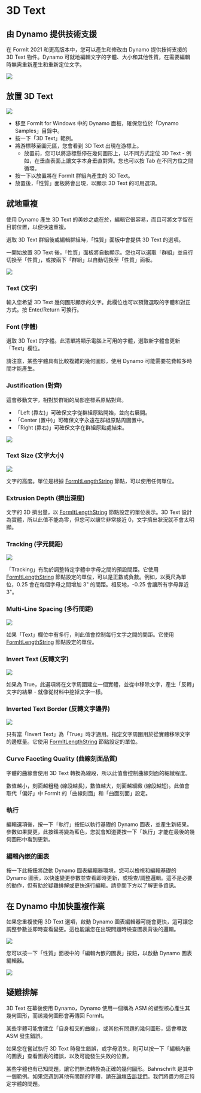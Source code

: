 # 3D Text

## 由 Dynamo 提供技術支援

在 FormIt 2021 和更高版本中，您可以產生和修改由 Dynamo 提供技術支援的 3D Text 物件。Dynamo 可就地編輯文字的字體、大小和其他性質，在需要編輯時無需重新產生和重新定位文字。

![](<../.gitbook/assets/3d-text (1).gif>)

## 放置 3D Text

![](../.gitbook/assets/3d-text-placement.gif)

* 移至 FormIt for Windows 中的 Dynamo 面板，確保您位於「Dynamo Samples」目錄中。
* 按一下「3D Text」範例。
* 將游標移至圖元區，您會看到 3D Text 出現在游標上。
   * 放置前，您可以將游標懸停在幾何圖形上，以不同方式定位 3D Text - 例如，在垂直表面上讓文字本身垂直對齊。您也可以按 Tab 在不同方位之間循環。
* 按一下以放置將在 FormIt 群組內產生的 3D Text。
* 放置後，「性質」面板將會出現，以顯示 3D Text 的可用選項。

## 就地重複

使用 Dynamo 產生 3D Text 的美妙之處在於，編輯它很容易，而且可將文字留在目前位置，以便快速重複。

選取 3D Text 群組後或編輯群組時，「性質」面板中會提供 3D Text 的選項。

一開始放置 3D Text 後，「性質」面板將自動顯示。您也可以選取「群組」並自行切換至「性質」，或按兩下「群組」以自動切換至「性質」面板。

![](<../.gitbook/assets/3d-text-options (2).png>)

### Text \(文字\)

輸入您希望 3D Text 幾何圖形顯示的文字。此欄位也可以預覽選取的字體和對正方式。按 Enter/Return 可換行。

### Font (字體)

選取 3D Text 的字體。此清單將顯示電腦上可用的字體，選取新字體會更新「Text」欄位。

請注意，某些字體具有比較複雜的幾何圖形，使用 Dynamo 可能需要花費較多時間才能產生。

### Justification (對齊)

這會移動文字，相對於群組的局部座標系原點對齊。

* 「Left (靠左)」可確保文字從群組原點開始，並向右展開。
* 「Center (置中)」可確保文字永遠在群組原點周圍置中。
* 「Right (靠右)」可確保文字在群組原點處結束。

![](../.gitbook/assets/3d-text-justification-combined.png)

### Text Size (文字大小)

![](../.gitbook/assets/3d-text-text-size.png)

文字的高度。單位是根據 [FormItLengthString](https://formit.autodesk.com/page/formit-dynamo/#dynamo-formit-nodes) 節點，可以使用任何單位。

### Extrusion Depth (擠出深度)

文字的 3D 擠出量，以 [FormItLengthString](https://formit.autodesk.com/page/formit-dynamo/#dynamo-formit-nodes) 節點設定的單位表示。3D Text 設計為實體，所以此值不能為零，但您可以讓它非常接近 0，文字擠出狀況就不會太明顯。

### Tracking (字元間距)

![](../.gitbook/assets/3d-text-tracking.png)

「Tracking」有助於調整特定字體中字母之間的預設間距。它使用 [FormItLengthString](https://formit.autodesk.com/page/formit-dynamo/#dynamo-formit-nodes) 節點設定的單位，可以是正數或負數。例如，以英尺為單位，0.25 會在每個字母之間增加 3" 的間距。相反地，-0.25 會讓所有字母靠近 3"。

### Multi-Line Spacing (多行間距)

![](../.gitbook/assets/3d-text-multi-line.png)

如果「Text」欄位中有多行，則此值會控制每行文字之間的間距。它使用 [FormItLengthString](https://formit.autodesk.com/page/formit-dynamo/#dynamo-formit-nodes) 節點設定的單位。

### Invert Text (反轉文字)

![](../.gitbook/assets/3d-text-inverted.png)

如果為 True，此選項將在文字周圍建立一個實體，並從中移除文字，產生「反轉」文字的結果 - 就像從材料中挖掉文字一樣。

### Inverted Text Border (反轉文字邊界)

![](../.gitbook/assets/3d-text-inverted-border.png)

只有當「Invert Text」為「True」時才適用。指定文字周圍用於從實體移除文字的邊框量。它使用 [FormItLengthString](https://formit.autodesk.com/page/formit-dynamo/#dynamo-formit-nodes) 節點設定的單位。

### Curve Faceting Quality (曲線刻面品質)

字體的曲線會使用 3D Text 轉換為線段，所以此值會控制曲線刻面的細緻程度。

數值越小，刻面越粗糙 (線段越長)，數值越大，刻面越細緻 (線段越短)。此值會取代「偏好」中 FormIt 的「曲線刻面」和「曲面刻面」設定。

### 執行

編輯選項後，按一下「執行」按鈕以執行基礎的 Dynamo 圖表，並產生新結果。參數如果變更，此按鈕將變為藍色，您就會知道要按一下「執行」才能在最後的幾何圖形中看到更新。 

### 編輯內嵌的圖表

按一下此按鈕將啟動 Dynamo 圖表編輯器環境，您可以檢視和編輯基礎的 Dynamo 圖表，以快速變更參數並查看即時更新，或檢查/調整邏輯。這不是必要的動作，但有助於疑難排解或更快進行編輯。請參閱下方以了解更多資訊。

## 在 Dynamo 中加快重複作業

如果您重複使用 3D Text 選項，啟動 Dynamo 圖表編輯器可能會更快，這可讓您調整參數並即時查看變更。這也能讓您在出現問題時檢查圖表背後的邏輯。

![](../.gitbook/assets/3d-text-edit-embedded.png)

您可以按一下「性質」面板中的「編輯內嵌的圖表」按鈕，以啟動 Dynamo 圖表編輯器。

![](<../.gitbook/assets/3d-text-edit-embedded-windows (1).png>)

## 疑難排解

3D Text 在幕後使用 Dynamo，Dynamo 使用一個稱為 ASM 的塑型核心產生其幾何圖形，而該幾何圖形會再傳回 FormIt。

某些字體可能會建立「自身相交的曲線」，或其他有問題的幾何圖形，這會導致 ASM 發生錯誤。

如果您在嘗試執行 3D Text 時發生錯誤，或字母消失，則可以按一下「編輯內嵌的圖表」查看圖表的錯誤，以及可能發生失敗的位置。

某些字體也有已知問題，讓它們無法轉換為正確的幾何圖形。Bahnschrift 是其中一個範例。如果您遇到其他有問題的字體，請[在論壇告訴我們](https://forums.autodesk.com/t5/formit-forum/bd-p/142?profile.language=zh-CN)。我們將盡力修正特定字體的問題。
